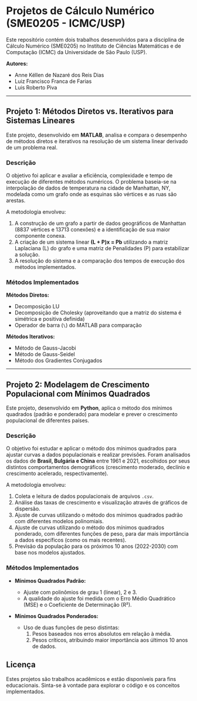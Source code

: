 # Projetos de Cálculo Numérico (SME0205 - ICMC/USP)

Este repositório contém dois trabalhos desenvolvidos para a disciplina de Cálculo Numérico (SME0205) no Instituto de Ciências Matemáticas e de Computação (ICMC) da Universidade de São Paulo (USP).

**Autores:**
* Anne Kéllen de Nazaré dos Reis Dias
* Luiz Francisco Franca de Farias
* Luis Roberto Piva

---

## Projeto 1: Métodos Diretos vs. Iterativos para Sistemas Lineares

Este projeto, desenvolvido em **MATLAB**, analisa e compara o desempenho de métodos diretos e iterativos na resolução de um sistema linear derivado de um problema real.

### Descrição

O objetivo foi aplicar e avaliar a eficiência, complexidade e tempo de execução de diferentes métodos numéricos. O problema baseia-se na interpolação de dados de temperatura na cidade de Manhattan, NY, modelada como um grafo onde as esquinas são vértices e as ruas são arestas.

A metodologia envolveu:
1.  A construção de um grafo a partir de dados geográficos de Manhattan (8837 vértices e 13713 conexões) e a identificação de sua maior componente conexa.
2.  A criação de um sistema linear **(L + P)x = Pb** utilizando a matriz Laplaciana (L) do grafo e uma matriz de Penalidades (P) para estabilizar a solução.
3.  A resolução do sistema e a comparação dos tempos de execução dos métodos implementados.

### Métodos Implementados

**Métodos Diretos:**
* Decomposição LU
* Decomposição de Cholesky (aproveitando que a matriz do sistema é simétrica e positiva definida)
* Operador de barra (`\`) do MATLAB para comparação

**Métodos Iterativos:**
* Método de Gauss-Jacobi
* Método de Gauss-Seidel
* Método dos Gradientes Conjugados

---

## Projeto 2: Modelagem de Crescimento Populacional com Mínimos Quadrados

Este projeto, desenvolvido em **Python**, aplica o método dos mínimos quadrados (padrão e ponderado) para modelar e prever o crescimento populacional de diferentes países.

### Descrição

O objetivo foi estudar e aplicar o método dos mínimos quadrados para ajustar curvas a dados populacionais e realizar previsões. Foram analisados os dados de **Brasil, Bulgária e China** entre 1961 e 2021, escolhidos por seus distintos comportamentos demográficos (crescimento moderado, declínio e crescimento acelerado, respectivamente).

A metodologia envolveu:
1.  Coleta e leitura de dados populacionais de arquivos `.csv`.
2.  Análise das taxas de crescimento e visualização através de gráficos de dispersão.
3.  Ajuste de curvas utilizando o método dos mínimos quadrados padrão com diferentes modelos polinomiais.
4.  Ajuste de curvas utilizando o método dos mínimos quadrados ponderado, com diferentes funções de peso, para dar mais importância a dados específicos (como os mais recentes).
5.  Previsão da população para os próximos 10 anos (2022-2030) com base nos modelos ajustados.

### Métodos Implementados

* **Mínimos Quadrados Padrão:**
    * Ajuste com polinômios de grau 1 (linear), 2 e 3.
    * A qualidade do ajuste foi medida com o Erro Médio Quadrático (MSE) e o Coeficiente de Determinação (R²).

* **Mínimos Quadrados Ponderados:**
    * Uso de duas funções de peso distintas:
        1.  Pesos baseados nos erros absolutos em relação à média.
        2.  Pesos críticos, atribuindo maior importância aos últimos 10 anos de dados.

## Licença

Estes projetos são trabalhos acadêmicos e estão disponíveis para fins educacionais. Sinta-se à vontade para explorar o código e os conceitos implementados.
